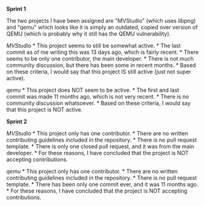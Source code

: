 **Sprint 1**

The two projects I have been assigned are "MVStudio" (which uses libpng) and 
"qemu" which looks like it is simply an outdated, copied over version of QEMU (which is probably why it still has the QEMU vulnerability).

*MVStudio*
	* This project seems to still be somewhat active.
	* The last commit as of me writing this was 13 days ago, which is fairly recent.
	* There seems to be only one contributor, the main developer.
	* There is not much community discussion, but there has been some in recent months.
	* Based on these criteria, I would say that this project IS still active (just not super active).

*qemu*
	* This project does NOT seem to be active.
	* The first and last commit was made 11 months ago, which is not very recent.
	* There is no community discussion whatsoever.
	* Based on these criteria, I would say that this project is NOT active.



**Sprint 2**

*MVStudio*
	* This project only has one contributor.
	* There are no written contributing guidelines included in the repository.
	* There is no pull request template.
	* There is only one closed pull request, and it was from the main developer.
	* For these reasons, I have concluded that the project is NOT accepting contributions.

*qemu*
	* This project only has one contributor.
	* There are no written contributing guidelines included in the repository.
	* There is no pull request template.
	* There has been only one commit ever, and it was 11 months ago.
	* For these reasons, I have concluded that the project is NOT accepting contributions.
